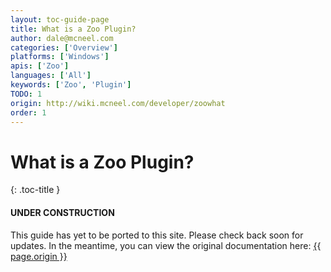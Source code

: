 ```yaml
---
layout: toc-guide-page
title: What is a Zoo Plugin?
author: dale@mcneel.com
categories: ['Overview']
platforms: ['Windows']
apis: ['Zoo']
languages: ['All']
keywords: ['Zoo', 'Plugin']
TODO: 1
origin: http://wiki.mcneel.com/developer/zoowhat
order: 1
---
```


# What is a Zoo Plugin?
{: .toc-title }

<div class="bs-callout bs-callout-danger">
  <h4>UNDER CONSTRUCTION</h4>
  <p>This guide has yet to be ported to this site.  Please check back soon for updates.  
  In the meantime, you can view the original documentation here:
  <a href="{{ page.origin }}">{{ page.origin }}</a></p>
</div>
